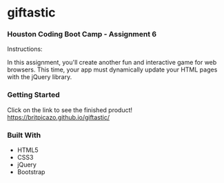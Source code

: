 # giftastic

### Houston Coding Boot Camp - Assignment 6

Instructions: 

In this assignment, you'll create another fun and interactive game for web browsers. This time, your app must dynamically update your HTML pages with the jQuery library.

### Getting Started

<!-- Here's a preview of the game:

![](https://media.giphy.com/media/l0IsGpyV0uVdbx1rG/giphy.gif "gif") -->

Click on the link to see the finished product!  
https://britpicazo.github.io/giftastic/


### Built With

* HTML5
* CSS3
* jQuery
* Bootstrap

